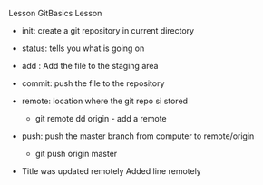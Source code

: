 Lesson GitBasics Lesson

- init: create a git repository in current directory
- status: tells you what is going on
- add <file>: Add the file to the staging area
- commit: push the file to the repository
- remote: location where the git repo si stored
	- git remote dd origin <url> - add a remote
- push: push the master branch from computer to remote/origin
	- git push origin master

- Title was updated remotely
Added line remotely 

